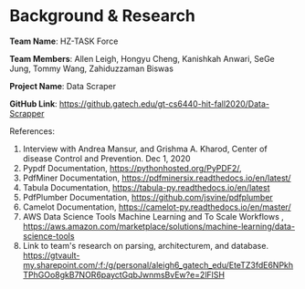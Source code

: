 # Background & Research

**Team Name**: HZ-TASK Force 

**Team Members**: Allen Leigh, Hongyu Cheng, Kanishkah Anwari, SeGe Jung, Tommy Wang, Zahiduzzaman Biswas 

**Project Name**: Data Scraper 

**GitHub Link**: https://github.gatech.edu/gt-cs6440-hit-fall2020/Data-Scrapper 

References:
1.	Interview with Andrea Mansur, and Grishma A. Kharod, Center of disease Control and Prevention. Dec 1, 2020
2.	Pypdf Documentation, https://pythonhosted.org/PyPDF2/, 
3.	PdfMiner Documentation, https://pdfminersix.readthedocs.io/en/latest/
4.	Tabula Documentation, https://tabula-py.readthedocs.io/en/latest
5.	PdfPlumber Documentation, https://github.com/jsvine/pdfplumber
6.	Camelot Documentation, https://camelot-py.readthedocs.io/en/master/
7.	 AWS Data Science Tools Machine Learning and To Scale Workflows , https://aws.amazon.com/marketplace/solutions/machine-learning/data-science-tools
8. Link to team's research on parsing, architecturem, and database.
https://gtvault-my.sharepoint.com/:f:/g/personal/aleigh6_gatech_edu/EteTZ3fdE6NPkhTPhGOo8gkB7NOR6payctGqbJwnmsBvEw?e=2lFlSH

